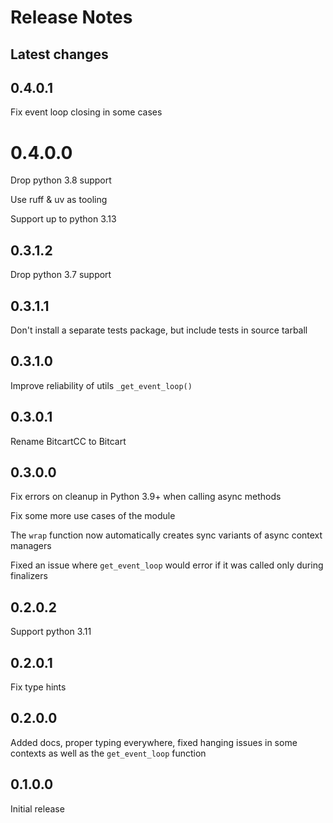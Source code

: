 # Release Notes

## Latest changes

## 0.4.0.1

Fix event loop closing in some cases

# 0.4.0.0

Drop python 3.8 support

Use ruff & uv as tooling

Support up to python 3.13

## 0.3.1.2

Drop python 3.7 support

## 0.3.1.1

Don't install a separate tests package, but include tests in source tarball

## 0.3.1.0

Improve reliability of utils `_get_event_loop()`

## 0.3.0.1

Rename BitcartCC to Bitcart

## 0.3.0.0

Fix errors on cleanup in Python 3.9+ when calling async methods

Fix some more use cases of the module

The `wrap` function now automatically creates sync variants of async context managers

Fixed an issue where `get_event_loop` would error if it was called only during finalizers

## 0.2.0.2

Support python 3.11

## 0.2.0.1

Fix type hints

## 0.2.0.0

Added docs, proper typing everywhere, fixed hanging issues in some contexts as well as the `get_event_loop` function

## 0.1.0.0

Initial release
